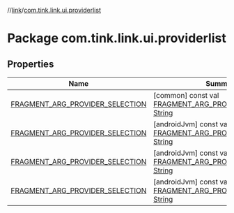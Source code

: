 //[link](../index.md)/[com.tink.link.ui.providerlist](index.md)



# Package com.tink.link.ui.providerlist  


## Properties  
  
|  Name|  Summary| 
|---|---|
| <a name="com.tink.link.ui.providerlist//FRAGMENT_ARG_PROVIDER_SELECTION/#/PointingToDeclaration/"></a>[FRAGMENT_ARG_PROVIDER_SELECTION](-f-r-a-g-m-e-n-t_-a-r-g_-p-r-o-v-i-d-e-r_-s-e-l-e-c-t-i-o-n.md)| <a name="com.tink.link.ui.providerlist//FRAGMENT_ARG_PROVIDER_SELECTION/#/PointingToDeclaration/"></a> [common] const val [FRAGMENT_ARG_PROVIDER_SELECTION](-f-r-a-g-m-e-n-t_-a-r-g_-p-r-o-v-i-d-e-r_-s-e-l-e-c-t-i-o-n.md): [String](https://kotlinlang.org/api/latest/jvm/stdlib/kotlin/-string/index.html)   <br>
| <a name="com.tink.link.ui.providerlist//FRAGMENT_ARG_PROVIDER_SELECTION/#/PointingToDeclaration/"></a>[FRAGMENT_ARG_PROVIDER_SELECTION](index.md#%5Bcom.tink.link.ui.providerlist%2F%2FFRAGMENT_ARG_PROVIDER_SELECTION%2F%23%2FPointingToDeclaration%2F%5D%2FProperties%2F1854938400)| <a name="com.tink.link.ui.providerlist//FRAGMENT_ARG_PROVIDER_SELECTION/#/PointingToDeclaration/"></a> [androidJvm] const val [FRAGMENT_ARG_PROVIDER_SELECTION](index.md#%5Bcom.tink.link.ui.providerlist%2F%2FFRAGMENT_ARG_PROVIDER_SELECTION%2F%23%2FPointingToDeclaration%2F%5D%2FProperties%2F1854938400): [String](https://kotlinlang.org/api/latest/jvm/stdlib/kotlin/-string/index.html)   <br>
| <a name="com.tink.link.ui.providerlist//FRAGMENT_ARG_PROVIDER_SELECTION/#/PointingToDeclaration/"></a>[FRAGMENT_ARG_PROVIDER_SELECTION](index.md#%5Bcom.tink.link.ui.providerlist%2F%2FFRAGMENT_ARG_PROVIDER_SELECTION%2F%23%2FPointingToDeclaration%2F%5D%2FProperties%2F1854938400)| <a name="com.tink.link.ui.providerlist//FRAGMENT_ARG_PROVIDER_SELECTION/#/PointingToDeclaration/"></a> [androidJvm] const val [FRAGMENT_ARG_PROVIDER_SELECTION](index.md#%5Bcom.tink.link.ui.providerlist%2F%2FFRAGMENT_ARG_PROVIDER_SELECTION%2F%23%2FPointingToDeclaration%2F%5D%2FProperties%2F1854938400): [String](https://kotlinlang.org/api/latest/jvm/stdlib/kotlin/-string/index.html)   <br>
| <a name="com.tink.link.ui.providerlist//FRAGMENT_ARG_PROVIDER_SELECTION/#/PointingToDeclaration/"></a>[FRAGMENT_ARG_PROVIDER_SELECTION](index.md#%5Bcom.tink.link.ui.providerlist%2F%2FFRAGMENT_ARG_PROVIDER_SELECTION%2F%23%2FPointingToDeclaration%2F%5D%2FProperties%2F1854938400)| <a name="com.tink.link.ui.providerlist//FRAGMENT_ARG_PROVIDER_SELECTION/#/PointingToDeclaration/"></a> [androidJvm] const val [FRAGMENT_ARG_PROVIDER_SELECTION](index.md#%5Bcom.tink.link.ui.providerlist%2F%2FFRAGMENT_ARG_PROVIDER_SELECTION%2F%23%2FPointingToDeclaration%2F%5D%2FProperties%2F1854938400): [String](https://kotlinlang.org/api/latest/jvm/stdlib/kotlin/-string/index.html)   <br>

